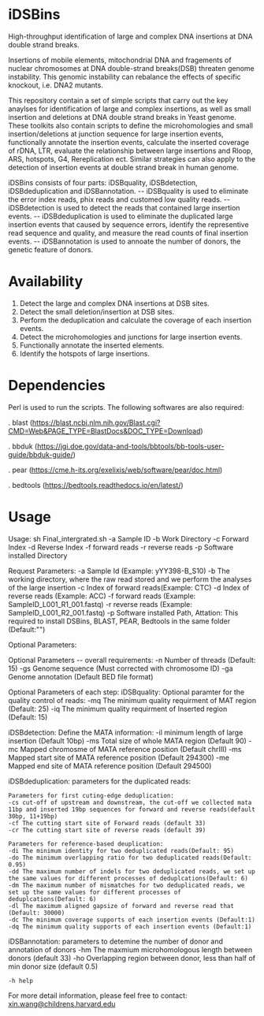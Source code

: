 # iDSBins
High-throughput identification of large and complex DNA insertions at DNA double strand breaks.

Insertions of mobile elements, mitochondrial DNA and fragements of nuclear chromosomes at DNA double-strand breaks(DSB) threaten genome instability. This genomic instability can rebalance the effects of specific knockout, i.e. DNA2 mutants.

This repository contain a set of simple scripts that carry out the key anaylses for identification of large and complex insertions, as well as small insertion and deletions at DNA double strand breaks in Yeast genome. These toolkits also contain scripts to define the microhomologies and small insertion/deletions at junction sequence for large insertion events, functionally annotate the insertion events, calculate the inserted coverage of rDNA, LTR, evaluate the relationship between large insertions and Rloop, ARS, hotspots, G4, Rereplication ect.  Similar strategies can also apply to the detection of insertion events at double strand break in human genome.

iDSBins consists of four parts: iDSBquality, iDSBdetection, iDSBdeduplication and iDSBannotation.
	 -- iDSBquality is used to eliminate the error index reads, phix reads and customed low quality reads.
	 -- iDSBdetection is used to detect the reads that contained large insertion events.
	 -- iDSBdeduplication is used to eliminate the duplicated large insertion events that caused by sequence errors, identify the representive read sequence and quality, and measure the read counts of final insertion events.
	 -- iDSBannotation is used to annoate the number of donors, the genetic feature of donors.

# Availability 
1. Detect the large and complex DNA insertions at DSB sites.
2. Detect the small deletion/insertion at DSB sites.
3. Perform the deduplication and calculate the coverage of each insertion events.
4. Detect the microhomologies and junctions for large insertion events.
5. Functionally annotate the inserted elements.
6. Identify the hotspots of large insertions.

# Dependencies

Perl is used to run the scripts. The following softwares are also required:

. blast (https://blast.ncbi.nlm.nih.gov/Blast.cgi?CMD=Web&PAGE_TYPE=BlastDocs&DOC_TYPE=Download)

. bbduk (https://jgi.doe.gov/data-and-tools/bbtools/bb-tools-user-guide/bbduk-guide/)

. pear (https://cme.h-its.org/exelixis/web/software/pear/doc.html)

. bedtools (https://bedtools.readthedocs.io/en/latest/)


# Usage

Usage: sh Final_intergrated.sh -a Sample ID -b Work Directory -c Forward Index -d Reverse Index -f forward reads -r reverse reads -p Software installed Directory

Request Parameters:
	-a Sample Id (Example: yYY398-B_S10)
	-b The working directory, where the raw read stored and we perform the analyses of the large insertion
	-c Index of forward reads(Example: CTC)
	-d Index of reverse reads (Example: ACC)
	-f forward reads (Example: SampleID_L001_R1_001.fastq)
	-r reverse reads (Example: SampleID_L001_R2_001.fastq)
	-p Software installed Path, Attation: This required to install DSBins, BLAST, PEAR, Bedtools in the same folder (Default:"")

Optional Parameters:

Optional Parameters -- overall requirements:
	-n Number of threads (Default: 15)
	-gs Genome sequence (Must corrected with chromosome ID)
	-ga Genome annotation (Default BED file format)

Optional Parameters of each step:
iDSBquality: Optional paramter for the quality control of reads:
	-mq The minimum quality requirment of MAT region (Default: 25)
	-iq The minimum quality requirment of Inserted region (Default: 15)

iDSBdetection: Define the MATA information:
	-il minimum length of large insertion (Default 10bp)
	-ms Total size of whole MATA region (Default 90)
	-mc Mapped chromosme of MATA reference position (Default chrIII)
	-ms Mapped start site of MATA reference position (Default 294300)
	-me Mapped end site of MATA reference position (Default 294500)

iDSBdeduplication: parameters for the duplicated reads:

	Parameters for first cuting-edge deduplication:
	-cs cut-off of upstream and downstream, the cut-off we collected mata 11bp and inserted 19bp sequences for forward and reverse reads(default 30bp, 11+19bp)
	-cf The cutting start site of Forward reads (default 33)
	-cr The cutting start site of reverse reads (default 39)

	Parameters for reference-based deuplication:
	-di The minimum identity for two deduplicated reads(Default: 95)
	-do The minimum overlapping ratio for two deduplicated reads(Default: 0.95)
	-dd The maximum number of indels for two deduplicated reads, we set up the same values for different processes of deduplcations(Default: 6)
	-dm The maximum number of mismatches for two deduplicated reads, we set up the same values for different processes of deduplcations(Default: 6)
	-dl The maximum aligned gapsize of forward and reverse read that (Default: 30000)
	-dc The minimum coverage supports of each insertion events (Default:1)
	-dq The minimum quality supports of each insertion events (Default:1)

iDSBannotation: parameters to detemine the number of donor and annotation of donors
	-hm The maxmium microhomologous length between donors (default 33)
	-ho Overlapping region between donor, less than half of min donor size (default 0.5)

	-h help
For more detail information, please feel free to contact: xin.wang@childrens.harvard.edu
